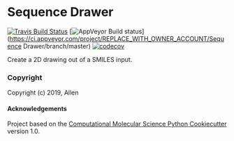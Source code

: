 Sequence Drawer
==============================
[//]: # (Badges)
[![Travis Build Status](https://travis-ci.com/Allend95/sequence_drawer.png)](https://travis-ci.com/Allend95/sequence_drawer)
[![AppVeyor Build status](https://ci.appveyor.com/api/projects/status/REPLACE_WITH_APPVEYOR_LINK/branch/master?svg=true)](https://ci.appveyor.com/project/REPLACE_WITH_OWNER_ACCOUNT/Sequence Drawer/branch/master)
[![codecov](https://codecov.io/gh/Allend95/sequence_drawer/branch/master/graph/badge.svg)](https://codecov.io/gh/Allend95/sequence_drawer/branch/master)

Create a 2D drawing out of a SMILES input.

### Copyright

Copyright (c) 2019, Allen


#### Acknowledgements
 
Project based on the 
[Computational Molecular Science Python Cookiecutter](https://github.com/molssi/cookiecutter-cms) version 1.0.
